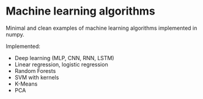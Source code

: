 # Machine learning algorithms 
Minimal and clean examples of machine learning algorithms implemented in numpy. 



Implemented: 
* Deep learning (MLP, CNN, RNN, LSTM)
* Linear regression, logistic regression
* Random Forests
* SVM with kernels
* K-Means
* PCA


